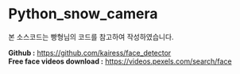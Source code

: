 # Python_snow_camera

본 소스코드는 빵형님의 코드를 참고하여 작성하였습니다.

__Github :__ https://github.com/kairess/face_detector  
__Free face videos download :__ https://videos.pexels.com/search/face   
